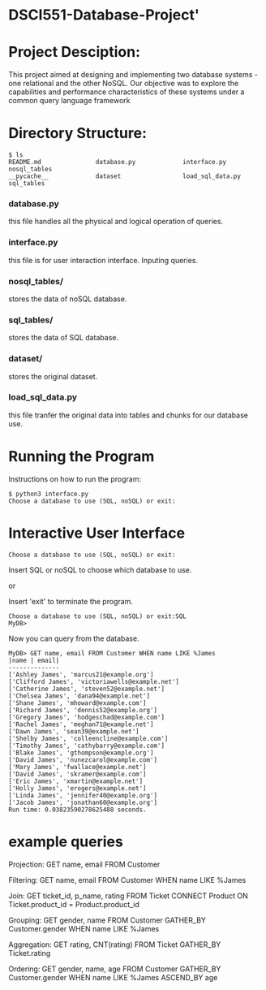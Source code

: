 # DSCI551-Database-Project'

# Project Desciption:
This  project aimed at designing and implementing two database systems - one relational and the other NoSQL. Our objective was to explore the capabilities and performance characteristics of these systems under a common query language framework

# Directory Structure:
```
$ ls
README.md               database.py             interface.py            nosql_tables
__pycache__             dataset                 load_sql_data.py        sql_tables
```
### database.py
this file handles all the physical and logical operation of queries.

### interface.py
this file is for user interaction interface. Inputing queries.

### nosql_tables/
stores the data of noSQL database.

### sql_tables/
stores the data of SQL database.

### dataset/
stores the original dataset.

### load_sql_data.py
this file tranfer the original data into tables and chunks for our database use.


# Running the Program
Instructions on how to run the program:
```
$ python3 interface.py
Choose a database to use (SQL, noSQL) or exit:
```

# Interactive User Interface
```
Choose a database to use (SQL, noSQL) or exit:
```
Insert SQL or noSQL to choose which database to use.

or 

Insert 'exit' to terminate the program.

```
Choose a database to use (SQL, noSQL) or exit:SQL
MyDB> 
```
Now you can query from the database.

```
MyDB> GET name, email FROM Customer WHEN name LIKE %James
|name | email|
--------------
['Ashley James', 'marcus21@example.org']
['Clifford James', 'victoriawells@example.net']
['Catherine James', 'steven52@example.net']
['Chelsea James', 'dana94@example.net']
['Shane James', 'mhoward@example.com']
['Richard James', 'dennis52@example.org']
['Gregory James', 'hodgeschad@example.com']
['Rachel James', 'meghan71@example.net']
['Dawn James', 'sean39@example.net']
['Shelby James', 'colleencline@example.com']
['Timothy James', 'cathybarry@example.com']
['Blake James', 'gthompson@example.org']
['David James', 'nunezcarol@example.com']
['Mary James', 'fwallace@example.net']
['David James', 'skramer@example.com']
['Eric James', 'xmartin@example.net']
['Holly James', 'erogers@example.net']
['Linda James', 'jennifer40@example.org']
['Jacob James', 'jonathan60@example.org']
Run time: 0.03823590278625488 seconds.
```

# example queries
Projection: GET name, email FROM Customer

Filtering:  GET name, email FROM Customer WHEN name LIKE %James

Join: GET ticket_id, p_name, rating FROM Ticket CONNECT Product ON Ticket.product_id = Product.product_id

Grouping: GET gender, name FROM Customer GATHER_BY Customer.gender WHEN name LIKE %James  

Aggregation: GET rating, CNT(rating) FROM Ticket GATHER_BY Ticket.rating

Ordering: GET gender, name, age FROM Customer GATHER_BY Customer.gender WHEN name LIKE %James ASCEND_BY age
